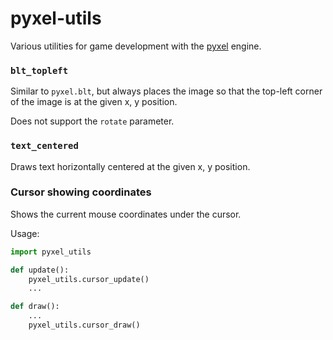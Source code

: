# pyxel-utils

Various utilities for game development with the [pyxel](https://github.com/kitao/pyxel) engine.

### `blt_topleft`

Similar to `pyxel.blt`, but always places the image so that the top-left
corner of the image is at the given x, y position.

Does not support the `rotate` parameter.

### `text_centered`

Draws text horizontally centered at the given x, y position.

### Cursor showing coordinates

Shows the current mouse coordinates under the cursor.

Usage:

```python
import pyxel_utils

def update():
    pyxel_utils.cursor_update()
    ...

def draw():
    ...
    pyxel_utils.cursor_draw()
```
